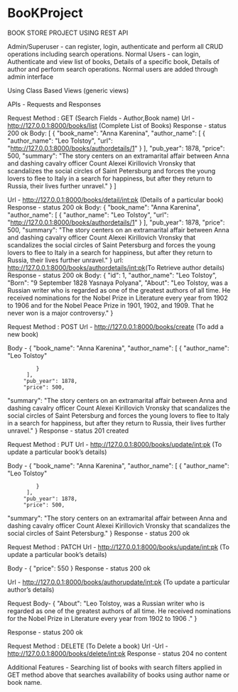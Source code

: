 # BooKProject
BOOK STORE PROJECT USING REST API

Admin/Superuser - can register, login, authenticate and perform all CRUD operations including search operations.
Normal Users - can login, Authenticate and view list of books, Details of a specific book, Details of author and perform search operations.
Normal users are added through admin interface

Using Class Based Views (generic views)

APIs - Requests and Responses

Request Method : GET (Search Fields - Author,Book name)
Url - http://127.0.0.1:8000/books/list (Complete List of Books)
Response - status 200 ok
Body:
[
    {
        "book_name": "Anna Karenina",
        "author_name": [
            {
                "author_name": "Leo Tolstoy",
                "url": "http://127.0.0.1:8000/books/authordetails/1"
            }
        ],
        "pub_year": 1878,
        "price": 500,
        "summary": "The story centers on an extramarital affair between Anna and dashing cavalry officer Count Alexei Kirillovich Vronsky that scandalizes the social circles of Saint Petersburg and forces the young lovers to flee to Italy in a search for happiness, but after they return to Russia, their lives further unravel."
    }
]










Url - http://127.0.0.1:8000/books/detail/<int:pk> (Details of a particular book)
Response - status 200 ok
Body:
{
    "book_name": "Anna Karenina",
    "author_name": [
        {
            "author_name": "Leo Tolstoy",
            "url": "http://127.0.0.1:8000/books/authordetails/1"
        }
    ],
    "pub_year": 1878,
    "price": 500,
    "summary": "The story centers on an extramarital affair between Anna and dashing cavalry officer Count Alexei Kirillovich Vronsky that scandalizes the social circles of Saint Petersburg and forces the young lovers to flee to Italy in a search for happiness, but after they return to Russia, their lives further unravel."
}
url: http://127.0.0.1:8000/books/authordetails/<int:pk>(To Retrieve author details)
Response - status 200 ok
Body:
{
    "id": 1,
    "author_name": "Leo Tolstoy",
    "Born": "9 September 1828 Yasnaya Polyana",
    "About": "Leo Tolstoy, was a Russian writer who is regarded as one of the greatest authors of all time. He received nominations for the Nobel Prize in Literature every year from 1902 to 1906 and for the Nobel Peace Prize in 1901, 1902, and 1909. That he never won is a major controversy."
}

 
 







Request Method : POST
Url - http://127.0.0.1:8000/books/create (To add a new book)

Body -
{
"book_name": "Anna Karenina",
        	"author_name": [
            	{
               	 "author_name": "Leo Tolstoy"
               
           	 }
      	  ],
       	 "pub_year": 1878,
       	 "price": 500,
 "summary": "The story centers on an extramarital affair between Anna and dashing cavalry officer Count Alexei Kirillovich Vronsky that scandalizes the social circles of Saint Petersburg and forces the young lovers to flee to Italy in a search for happiness, but after they return to Russia, their lives further unravel."
    }
	Response - status 201 created



        	
Request Method : PUT
Url - http://127.0.0.1:8000/books/update/<int:pk> 
(To update a particular book’s details)

Body - 
{
"book_name": "Anna Karenina",
        	"author_name": [
            	{
               	 "author_name": "Leo Tolstoy"
               
           	 }
      	  ],
       	 "pub_year": 1878,
       	 "price": 500,
 "summary": "The story centers on an extramarital affair between Anna and dashing cavalry officer Count Alexei Kirillovich Vronsky that scandalizes the social circles of Saint Petersburg."
    }
Response - status 200 ok











Request Method : PATCH
Url - http://127.0.0.1:8000/books/update/<int:pk>
(To update a particular book’s details)


Body - 
{
       	 "price": 550
     }
Response - status 200 ok

Url - http://127.0.0.1:8000/books/authorupdate/<int:pk>
(To update a particular author’s details)

Request Body-
{
       "About": "Leo Tolstoy, was a Russian writer who is regarded as one of the greatest authors of all time. He received nominations for the Nobel Prize in Literature every year from 1902 to 1906 ."
}

Response - status 200 ok

 





Request Method : DELETE (To Delete a book)
Url -Url - http://127.0.0.1:8000/books/delete/<int:pk>
Response - status 204 no content




Additional Features - Searching list of books with search filters applied in GET method above that searches availability of books using author name or book name.
